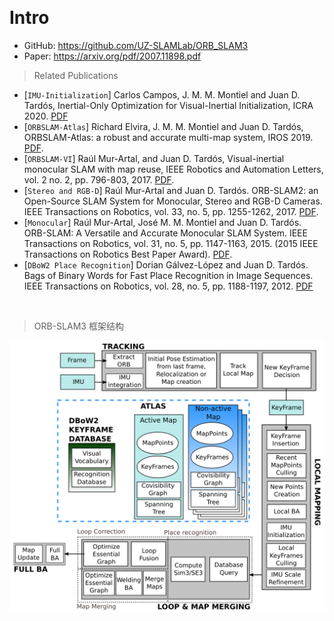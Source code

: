 &emsp;
# Intro
- GitHub: https://github.com/UZ-SLAMLab/ORB_SLAM3
- Paper: https://arxiv.org/pdf/2007.11898.pdf

>Related Publications
- [`IMU-Initialization`] Carlos Campos, J. M. M. Montiel and Juan D. Tardós, Inertial-Only Optimization for Visual-Inertial Initialization, ICRA 2020. [PDF](https://arxiv.org/pdf/2003.05766.pdf)
- [`ORBSLAM-Atlas`] Richard Elvira, J. M. M. Montiel and Juan D. Tardós, ORBSLAM-Atlas: a robust and accurate multi-map system, IROS 2019. [PDF](https://arxiv.org/pdf/1908.11585.pdf).
- [`ORBSLAM-VI`] Raúl Mur-Artal, and Juan D. Tardós, Visual-inertial monocular SLAM with map reuse, IEEE Robotics and Automation Letters, vol. 2 no. 2, pp. 796-803, 2017. [PDF](https://arxiv.org/pdf/1610.05949.pdf).
- [`Stereo and RGB-D`] Raúl Mur-Artal and Juan D. Tardós. ORB-SLAM2: an Open-Source SLAM System for Monocular, Stereo and RGB-D Cameras. IEEE Transactions on Robotics, vol. 33, no. 5, pp. 1255-1262, 2017. [PDF](https://arxiv.org/pdf/1610.06475.pdf).
- [`Monocular`] Raúl Mur-Artal, José M. M. Montiel and Juan D. Tardós. ORB-SLAM: A Versatile and Accurate Monocular SLAM System. IEEE Transactions on Robotics, vol. 31, no. 5, pp. 1147-1163, 2015. (2015 IEEE Transactions on Robotics Best Paper Award). [PDF](https://arxiv.org/pdf/1502.00956.pdf).
- [`DBoW2 Place Recognition`] Dorian Gálvez-López and Juan D. Tardós. Bags of Binary Words for Fast Place Recognition in Image Sequences. IEEE Transactions on Robotics, vol. 28, no. 5, pp. 1188-1197, 2012. [PDF](http://doriangalvez.com/php/dl.php?dlp=GalvezTRO12.pdf)


&emsp;
>ORB-SLAM3 框架结构
<div align=center>
    <img src="imgs/orbslam3.png" width=800>
</div>

